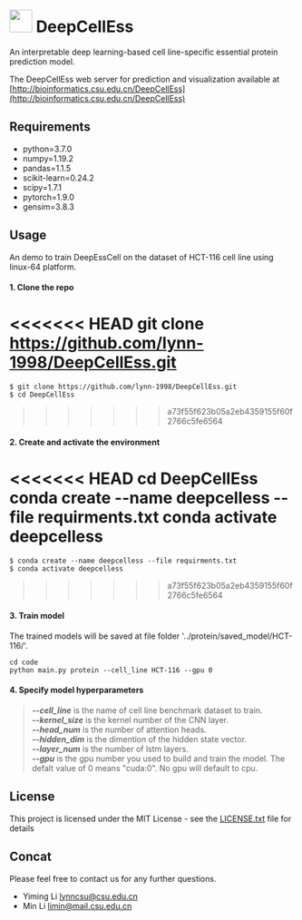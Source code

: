 # [<img style="height:40px" src="http://bioinformatics.csu.edu.cn/DeepCellEss/static/imgs/Logo.svg">](http://bioinformatics.csu.edu.cn/DeepCellEss)  DeepCellEss 

An interpretable deep learning-based cell line-specific essential protein prediction model. 

The DeepCellEss web server for prediction and visualization available at [http://bioinformatics.csu.edu.cn/DeepCellEss](http://bioinformatics.csu.edu.cn/DeepCellEss)


## Requirements

- python=3.7.0
- numpy=1.19.2
- pandas=1.1.5
- scikit-learn=0.24.2
- scipy=1.7.1
- pytorch=1.9.0
- gensim=3.8.3

## Usage

An demo to train DeepEssCell on the dataset of HCT-116 cell line using linux-64 platform.
#### 1. Clone the repo


<<<<<<< HEAD
    git clone https://github.com/lynn-1998/DeepCellEss.git
=======
    $ git clone https://github.com/lynn-1998/DeepCellEss.git
    $ cd DeepCellEss
>>>>>>> a73f55f623b05a2eb4359155f60f2766c5fe6564

#### 2. Create and activate the environment


<<<<<<< HEAD
    cd DeepCellEss
	conda create --name deepcelless --file requirments.txt
	conda activate deepcelless
=======
    $ conda create --name deepcelless --file requirments.txt
 	$ conda activate deepcelless
>>>>>>> a73f55f623b05a2eb4359155f60f2766c5fe6564


#### 3. Train model
The trained models will be saved at file folder '../protein/saved_model/HCT-116/'.


    cd code
	python main.py protein --cell_line HCT-116 --gpu 0


#### 4. Specify model hyperparameters	

>***--cell_line*** is the name of cell line benchmark dataset to train.  
>***--kernel_size*** is the kernel number of the CNN layer.  
>***--head_num*** is the number of attention heads.  
>***--hidden_dim*** is the dimention of the hidden state vector.  
>***--layer_num*** is the number of lstm layers.  
>***--gpu*** is the gpu number you used to build and train the model. The defalt value of 0 means "cuda:0". No gpu will default to cpu.


## License
This project is licensed under the MIT License - see the [LICENSE.txt](LICENSE) file for details


## Concat

Please feel free to contact us for any further questions.
 - Yiming Li lynncsu@csu.edu.cn
 - Min Li limin@mail.csu.edu.cn  
  
  
  
  
